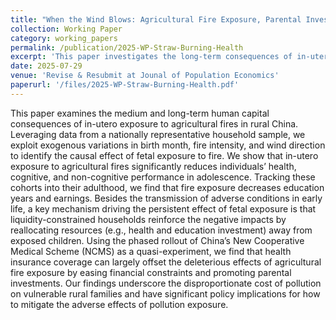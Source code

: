 ```yaml
---
title: "When the Wind Blows: Agricultural Fire Exposure, Parental Investment, and Long-term Outcomes "
collection: Working Paper
category: working_papers
permalink: /publication/2025-WP-Straw-Burning-Health
excerpt: 'This paper investigates the long-term consequences of in-utero exposure to agricultural fires in rural China. We show that in-utero exposure to agricultural fires significantly reduces individuals’ health, cognitive, and non-cognitive performance in adolescence, and decreases education years and earnings in adulthood. Households respond to the negative health shock by reallocating investment away from exposed children. The provision of Health insurance can largely offset the deleterious effects of agricultural fire exposure.'
date: 2025-07-29
venue: 'Revise & Resubmit at Jounal of Population Economics'
paperurl: '/files/2025-WP-Straw-Burning-Health.pdf'
---
```


This paper examines the medium and long-term human capital consequences of in-utero exposure to agricultural fires in rural China. Leveraging data from a nationally representative household sample, we exploit exogenous variations in birth month, fire intensity, and wind direction to identify the causal effect of fetal exposure to fire. We show that in-utero exposure to agricultural fires significantly reduces individuals’ health, cognitive, and non-cognitive performance in adolescence. Tracking these cohorts into their adulthood, we find that fire exposure decreases education years and earnings. Besides the transmission of adverse conditions in early life, a key mechanism driving the persistent effect of fetal exposure is that liquidity-constrained households reinforce the negative impacts by reallocating resources (e.g., health and education investment) away from exposed children. Using the phased rollout of China’s New Cooperative Medical Scheme (NCMS) as a quasi-experiment, we find that health insurance coverage can largely offset the deleterious effects of agricultural fire exposure by easing financial constraints and promoting parental investments. Our findings underscore the disproportionate cost of pollution on vulnerable rural families and have significant policy implications for how to mitigate the adverse effects of pollution exposure.  
